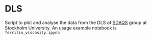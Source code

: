 # DLS
Script to plot and analyse the data from the DLS of [SDAQS](https://sdaqs.fysik.su.se) group at Stockholm University.
An usage example notebook is `ferritin_viscosity.ipynb`